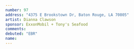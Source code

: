 ```yaml
---
number: 97
address: "4375 E Brookstown Dr, Baton Rouge, LA 70805"
artist: Dianna Clawson
sponsor: ExxonMobil + Tony's Seafood
comments: 
debuted: "EBR"
name: 
---
```

